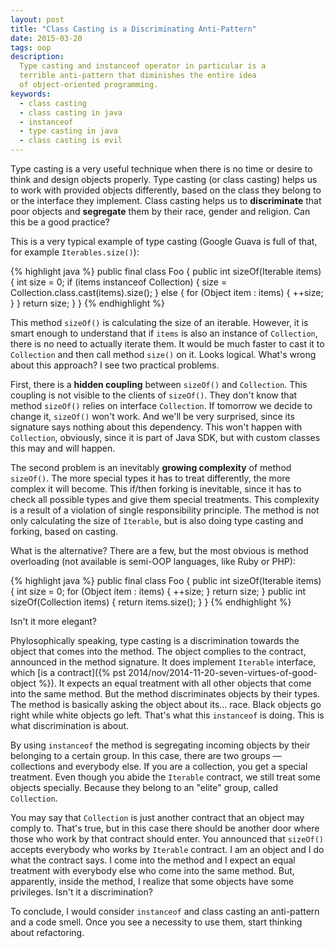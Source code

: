 ```yaml
---
layout: post
title: "Class Casting is a Discriminating Anti-Pattern"
date: 2015-03-20
tags: oop
description:
  Type casting and instanceof operator in particular is a
  terrible anti-pattern that diminishes the entire idea
  of object-oriented programming.
keywords:
  - class casting
  - class casting in java
  - instanceof
  - type casting in java
  - class casting is evil
---
```


Type casting is a very useful technique when there is no time
or desire to think and design objects properly. Type casting (or
class casting) helps us to work with provided objects differently,
based on the class they belong to or the interface they implement. Class
casting helps us to **discriminate** that poor objects and **segregate**
them by their race, gender and religion. Can this be a good practice?

<!--more-->

This is a very typical example of type casting (Google Guava is full
of that, for example `Iterables.size()`):

{% highlight java %}
public final class Foo {
  public int sizeOf(Iterable items) {
    int size = 0;
    if (items instanceof Collection) {
      size = Collection.class.cast(items).size();
    } else {
      for (Object item : items) {
        ++size;
      }
    }
    return size;
  }
}
{% endhighlight %}

This method `sizeOf()` is calculating the size of an iterable. However, it
is smart enough to understand that if `items` is also an instance of `Collection`,
there is no need to actually iterate them. It would be much faster to
cast it to `Collection` and then call method `size()` on it. Looks logical.
What's wrong about this approach? I see two practical problems.

First, there is a **hidden coupling** between `sizeOf()` and `Collection`. This
coupling is not visible to the clients of `sizeOf()`. They don't know that
method `sizeOf()` relies on interface `Collection`. If tomorrow we decide
to change it, `sizeOf()` won't work. And we'll be very surprised, since
its signature says nothing about this dependency. This won't happen with
`Collection`, obviously, since it is part of Java SDK, but with custom
classes this may and will happen.

The second problem is an inevitably **growing complexity** of method `sizeOf()`. The
more special types it has to treat differently, the more complex it will become.
This if/then forking is inevitable, since it has to check all possible
types and give them special treatments. This complexity is a result
of a violation of single responsibility principle. The method is not
only calculating the size of `Iterable`, but is also doing type
casting and forking, based on casting.

What is the alternative? There are a few, but the most obvious
is method overloading (not available is semi-OOP languages, like Ruby or PHP):

{% highlight java %}
public final class Foo {
  public int sizeOf(Iterable items) {
    int size = 0;
    for (Object item : items) {
      ++size;
    }
    return size;
  }
  public int sizeOf(Collection items) {
    return items.size();
  }
}
{% endhighlight %}

Isn't it more elegant?

Phylosophically speaking, type casting is a discrimination towards the object
that comes into the method. The object complies to the contract, announced in the
method signature. It does implement `Iterable` interface, which
[is a contract]({% pst 2014/nov/2014-11-20-seven-virtues-of-good-object %}).
It expects an equal treatment with all other objects that come into
the same method. But the method discriminates objects by their types.
The method is basically asking the object about its... race. Black
objects go right while white objects go left. That's what this `instanceof`
is doing. This is what discrimination is about.

By using `instanceof` the method is segregating incoming objects by their
belonging to a certain group. In this case, there are two groups &mdash; collections
and everybody else. If you are a collection, you get a special treatment.
Even though you abide the `Iterable` contract, we still treat some objects
specially. Because they belong to an "elite" group, called `Collection`.

You may say that `Collection` is just another contract that an object may
comply to. That's true, but in this case there should be another door where
those who work by that contract should enter. You announced that
`sizeOf()` accepts everybody who works by `Iterable` contract. I am an object
and I do what the contract says. I come into the method and I expect
an equal treatment with everybody else who come into the same method.
But, apparently, inside the method, I realize that some objects have
some privileges. Isn't it a discrimination?

To conclude, I would consider `instanceof` and class casting
an anti-pattern and a code smell. Once you see a necessity to use them,
start thinking about refactoring.
